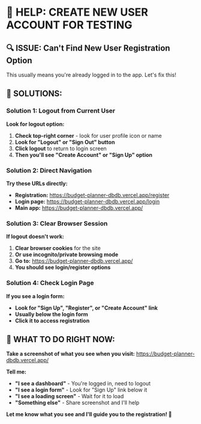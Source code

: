 👤 HELP: CREATE NEW USER ACCOUNT FOR TESTING
=============================================

## 🔍 ISSUE: Can't Find New User Registration Option

This usually means you're already logged in to the app. Let's fix this!

## 🚀 SOLUTIONS:

### Solution 1: Logout from Current User
**Look for logout option:**
1. **Check top-right corner** - look for user profile icon or name
2. **Look for "Logout" or "Sign Out" button**
3. **Click logout** to return to login screen
4. **Then you'll see "Create Account" or "Sign Up" option**

### Solution 2: Direct Navigation
**Try these URLs directly:**
- **Registration:** https://budget-planner-dbdb.vercel.app/register
- **Login page:** https://budget-planner-dbdb.vercel.app/login
- **Main app:** https://budget-planner-dbdb.vercel.app/

### Solution 3: Clear Browser Session
**If logout doesn't work:**
1. **Clear browser cookies** for the site
2. **Or use incognito/private browsing mode**
3. **Go to:** https://budget-planner-dbdb.vercel.app/
4. **You should see login/register options**

### Solution 4: Check Login Page
**If you see a login form:**
- **Look for "Sign Up", "Register", or "Create Account" link**
- **Usually below the login form**
- **Click it to access registration**

## 🎯 WHAT TO DO RIGHT NOW:

**Take a screenshot of what you see when you visit:**
https://budget-planner-dbdb.vercel.app/

**Tell me:**
- **"I see a dashboard"** - You're logged in, need to logout
- **"I see a login form"** - Look for "Sign Up" link below it
- **"I see a loading screen"** - Wait for it to load
- **"Something else"** - Share screenshot and I'll help

**Let me know what you see and I'll guide you to the registration! 👤**